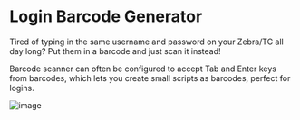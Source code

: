 # Login Barcode Generator

Tired of typing in the same username and password on your Zebra/TC all day long? Put them in a barcode and just scan it instead!

Barcode scanner can often be configured to accept Tab and Enter keys from barcodes, which lets you create small scripts as barcodes, perfect for logins.

![image](https://github.com/user-attachments/assets/05c2a5ae-abef-4b6b-9d1c-06e2bc0a3582)
